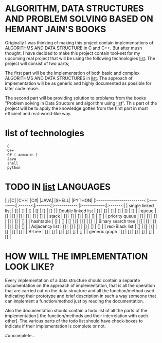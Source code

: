 # ALGORITHM, DATA STRUCTURES AND PROBLEM SOLVING BASED ON HEMANT JAIN'S BOOKS

Originally I was thinking of making this project contain implementations of ALGORITHMS AND DATA STRUCTURE  in C and C++. But after mush thought, I have decided to make this project contain tool-set for my upcoming real project that will be using the following technologies [list](#list-of-technologies). 
The project will consist of two parts;

The first part will be the implementation of both basic and complex ALGORITHMS AND DATA STRUCTURES in [list](#list-of-technologies). The approach of implementation will be as generic and highly documented as possible for later code reuse.

The second part will be providing solution to problems from the books "Problem solving in Data Structure and algorithm using [list](#list-of-technologies)". This part of the project will be to apply the knowledge gotten from the first part in most efficient and real-world-like way.

# list of technologies 
     C
     C++
     C# ( xamarin )
     Java
     shell 
     python
     


# TODO IN [list](#list-of-technologies)  LANGUAGES

|              j            |C|	     |C++|	|C#|		|JAVA|		|SHELL|		|PYTHON|
|:-------------------------:|:---------:|:-------:|:-------:|:------------:|:------------:|:-------:|
| single linked list       |		[]	|	[]	|	[]	|	[]	     |    []	     |	[]   |
| Double linked list       |		[]	|	[]	|	[]	|	[]	     |	[]	     |    []   |
| queue            		  |  	[]	|	[]	|	[]	|	[]	     |	[]	     |    []   |
| stack			       |	     []	|	[]	|	[]	|	[]	     |	[]		|    []   |
| priority queue	       |	     []	|	[]	|	[]	|	[]	     |	[]		|    []   |
| hashtable		       |  	[]	|	[]	|	[]	|	[]	     | 	[]		|    []   |
| Binary search tree       |		[]	|	[]	|	[]	|	[]	     |	[]		|    []   |
| Adjacency list	       |	     []	|	[]	|	[]	|	[]	     |	[]		|    []   |
| red-Black list	       |	     []	|	[]	|	[]	|	[]	     |	[]	     |    []   |
| B-tree			       |	     []	|	[]	|	[]	|	[]	     |	[]		|    []   |
| generic graph	       |		[]	|	[]	|	[]	|	[]	     |	[]	     |    []   |


# HOW WILL THE IMPLEMENTATION LOOK LIKE?

Every implementation of a data structure should contain a separate documentation on the approach of implementation, that is all the operation that are carried out on the data structure and all the function/method used indicating their prototype and brief description in such a way someone that can implement a function/method just by reading the documentation.

Also the documentation should contain a todo list of all the parts of the implementation [ the function/methods and their interrelation with each other]. The various parts of the todo list should have check-boxes to indicate if their implementation is complete or not. 

#uncomplete... 
